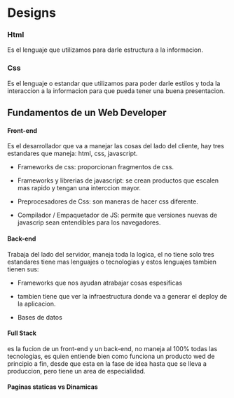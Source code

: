 # Designs

### Html
Es el lenguaje que utilizamos para darle estructura a la
informacion.

### Css
Es el lenguaje o estandar que utilizamos para poder darle
estilos y toda la interaccion a la informacion para que pueda
tener una buena presentacion.

## Fundamentos de un Web Developer

#### Front-end
Es el desarrollador que va a manejar las cosas del lado del
cliente, hay tres estandares que maneja: html, css, javascript.

- Frameworks de css: proporcionan fragmentos de css.

- Frameworks y librerias de javascript: se crean productos que escalen mas rapido y tengan una interccion mayor.

- Preprocesadores de Css: son maneras de hacer css diferente.

- Compilador / Empaquetador de JS: permite que versiones nuevas de javascrip sean entendibles para los navegadores.

#### Back-end
Trabaja del lado del servidor, maneja toda la logica, el no tiene solo tres estandares tiene mas lenguajes o tecnologias y estos lenguajes tambien tienen sus:

- Frameworks que nos ayudan atrabajar cosas espesificas

- tambien tiene que ver la infraestructura donde va a generar el deploy de la aplicacion.

- Bases de datos

#### Full Stack
es la fucion de un front-end y un back-end, no maneja al 100% todas las tecnologias, es quien entiende bien como funciona un producto wed de principio a fin, desde que esta en la fase de idea hasta que se lleva a produccion, pero tiene un area de especialidad.

#### Paginas staticas vs Dinamicas